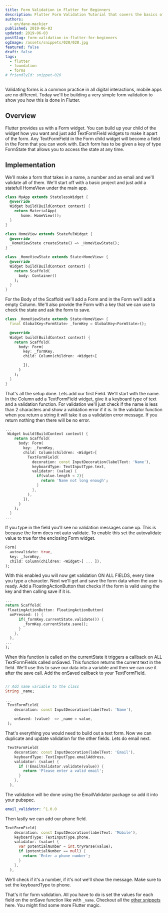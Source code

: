 ```yaml
---
title: Form Validation in Flutter for Beginners
description: Flutter Form Validation Tutorial that covers the basics of Form Validation in a simple form.
authors:
  - en/dane-mackier
published: 2019-06-03
updated: 2019-06-03
postSlug: form-validation-in-flutter-for-beginners
ogImage: /assets/snippets/020/020.jpg
featured: false
draft: false
tags:
  - flutter
  - foundation
  - forms
# friendlyId: snippet-020
---
```


Validating forms is a common practice in all digital interactions, mobile apps are no different. Today we'll be building a very simple form validation to show you how this is done in Flutter.

## Overview

Flutter provides us with a Form widget. You can build up your child of the widget how you want and just add TextFormField widgets to make it apart of the form. Any TextFormField in the Form child widget will become a field in the Form that you can work with. Each form has to be given a key of type FormState that allows you to access the state at any time.

## Implementation

We'll make a form that takes in a name, a number and an email and we'll validate all of them. We'll start off with a basic project and just add a statefull HomeView under the main app.

```dart
class MyApp extends StatelessWidget {
  @override
  Widget build(BuildContext context) {
    return MaterialApp(
       home: HomeView());
  }
}

class HomeView extends StatefulWidget {
  @override
  _HomeViewState createState() => _HomeViewState();
}

class _HomeViewState extends State<HomeView> {
  @override
  Widget build(BuildContext context) {
    return Scaffold(
      body: Container()
    );
  }
}
```

For the Body of the Scaffold we'll add a Form and in the Form we'll add a empty Column. We'll also provide the Form with a key that we can use to check the state and ask the form to save.

```dart
class _HomeViewState extends State<HomeView> {
  final GlobalKey<FormState> _formKey = GlobalKey<FormState>();

  @override
  Widget build(BuildContext context) {
    return Scaffold(
      body: Form(
        key: _formKey,
        child: Column(children: <Widget>[

        ]),
      )
    );
  }
}
```

That's all the setup done. Lets add our first Field. We'll start with the name. In the Column add a TextFormField widget, give it a keyboard type of text and a validation function. For validation we'll just check if the name is less than 2 characters and show a validation error if it is. In the validator function when you return a string it will take it as a validation error message. If you return nothing then there will be no error.

```dart
...
 Widget build(BuildContext context) {
    return Scaffold(
      body: Form(
        key: _formKey,
        child: Column(children: <Widget>[
          TextFormField(
            decoration: const InputDecoration(labelText: 'Name'),
            keyboardType: TextInputType.text,
            validator: (value) {
              if(value.length < 2){
                return 'Name not long enough';
              }
            },
          ),
        ]),
      )
    );
  }
...

```

If you type in the field you'll see no validation messages come up. This is because the form does not auto validate. To enable this set the autovalidate value to true for the enclosing Form widget.

```dart
Form(
  autovalidate: true,
  key: _formKey,
  child: Column(children: <Widget>[ ... ]),
);
```

With this enabled you will now get validation ON ALL FIELDS, every time you type a character. Next we'll get and save the form data when the user is ready. Add a FloatingActionButton that checks if the form is valid using the key and then calling save if it is.

```dart
...
return Scaffold(
 floatingActionButton: FloatingActionButton(
  onPressed: () {
      if(_formKey.currentState.validate()) {
        _formKey.currentState.save();
      }
    },
  ),
...
);
```

When this function is called on the currentState it triggers a callback on ALL TextFormFields called onSaved. This function returns the current text in the field. We'll use this to save our data into a variable and then we can use it after the save call. Add the onSaved callback to your TextFormField.

```dart

// Add name variable to the class
String _name;

...
 TextFormField(
    decoration: const InputDecoration(labelText: 'Name'),
    ...
    onSaved: (value)  => _name = value,
 );
```

That's everything you would need to build out a text form. Now we can duplicate and update validation for the other fields. Lets do email next.

```dart
 TextFormField(
    decoration: const InputDecoration(labelText: 'Email'),
    keyboardType: TextInputType.emailAddress,
    validator: (value) {
      if (!EmailValidator.validate(value)) {
        return 'Please enter a valid email';
      }
    },
  ),
```

The validation will be done using the EmailValidator package so add it into your pubspec.

```yaml
email_validator: ^1.0.0
```

Then lastly we can add our phone field.

```dart
TextFormField(
    decoration: const InputDecoration(labelText: 'Mobile'),
    keyboardType: TextInputType.phone,
    validator: (value) {
      var potentialNumber = int.tryParse(value);
      if (potentialNumber == null) {
        return 'Enter a phone number';
      }
    },
  ),
```

We'll check if it's a number, if it's not we'll show the message. Make sure to set the keyboardType to phone.

That's it for form validation. All you have to do is set the values for each field on the onSave function like with `_name`. Checkout all the [other snippets](/snippets) here. You might find some more Flutter magic.
